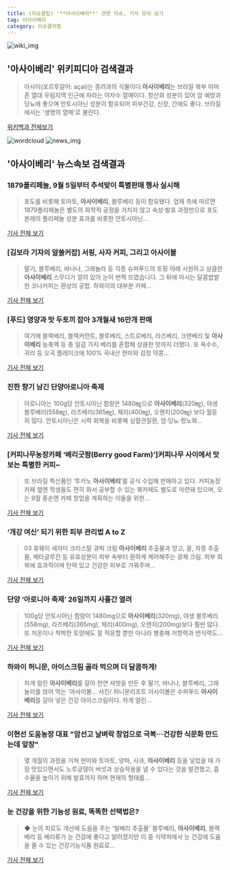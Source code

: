 ```yaml
---
title: (이슈클립) '**아사이베리**' 관련 이슈, 기사 모아 보기
tag: 아사이베리
category: 이슈클리핑
---
```

![wiki_img](https://user-images.githubusercontent.com/42597476/44503234-41136a80-a6d0-11e8-9071-6fc6418eafe4.png)
## **'**아사이베리**'** 위키피디아 검색결과
>아사이(포르투갈어: açaí)는 종려과의 식물이다.**아사이베리**는 브라질 북부 아마존 열대 우림지역 인근에 자라는 야자수 열매이다. 항산화 성분이 있어 암 예방과 당뇨에 좋으며 안토시아닌 성분이 함유되어 피부건강, 신장, 간에도 좋다. 브라질에서는 '생명의 열매'로 불린다.

<a href="https://ko.wikipedia.org/wiki/아사이베리" target="_blank">위키백과 전체보기</a>

![wordcloud](https://s3.ap-northeast-2.amazonaws.com/lyrics101-wordcloud/2018-09-02-1535893305.png)
![news_img](https://user-images.githubusercontent.com/42597476/44507050-1206f400-a6e4-11e8-8d98-7ffbfebb353f.png)
## **'**아사이베리**'** 뉴스속보 검색결과
### 1879폴리페놀, 9월 5일부터 추석맞이 특별판매 행사 실시해

>포도를 비롯해 토마토, **아사이베리**, 블루베리 등이 함유됐다. 업체 측에 따르면 1879폴리페놀은 별도의 화학적 공정을 거치지 않고 숙성·발효 과정만으로 포도 본래의 폴리페놀 성분 효과를 비롯한 안토시아닌...

<a href="http://www.dailygrid.net/news/articleView.html?idxno=91318" target="_blank">기사 전체 보기</a>

### [김보라 기자의 알쓸커잡] 서핑, 사자 커피, 그리고 아사이볼

>딸기, 블루베리, 바나나, 그래놀라 등 각종 슈퍼푸드의 토핑 아래 시원하고 상큼한 **아사이베리** 스무디가 깔려 있어 눈이 번쩍 뜨였습니다. 그 뒤에 마시는 달콤쌉쌀한 코나커피는 환상의 궁합. 하와이의 대부분 카페...

<a href="http://news.hankyung.com/article/2018083047121" target="_blank">기사 전체 보기</a>

### [푸드] 영양과 맛 두토끼 잡아 3개월새 16만개 판매

>여기에 블랙베리, 블랙커런트, 블루베리, 스트로베리, 라즈베리, 크랜베리 및 **아사이베리** 농축액 등 총 일곱 가지 베리를 혼합해 상큼한 맛까지 더했다. 또 옥수수, 귀리 등 오곡 플레이크에 100% 국내산 현미와 검정 약콩...

<a href="http://news.mk.co.kr/newsRead.php?year=2018&no=544742" target="_blank">기사 전체 보기</a>

### 진한 향기 남긴 단양아로니아 축제

>아로니아는 100g당 안토시아닌 함량은 1480㎎으로 **아사이베리**(320㎎), 야생 블루베리(558㎎), 라즈베리(365㎎), 체리(400㎎), 오렌지(200㎎) 보다 월등히 많다. 안토시아닌은 시력 회복을 비롯해 심혈관질환, 암·당뇨·항노화...

<a href="http://www.cctoday.co.kr/?mod=news&act=articleView&idxno=1158048" target="_blank">기사 전체 보기</a>

### [커피나무농장카페 ‘베리굿팜(Berry good Farm)’]커피나무 사이에서 맛보는 특별한 커피~

>또 브라질 특산품인 ‘투카노 **아사이베리**’를 공식 수입해 판매하고 있다. 커피농장카페 옆엔 학생들도 편히 와서 공부할 수 있는 북카페도 별도로 마련돼 있으며, 오는 9월 중순엔 카페 창업을 계획하는 이들을 위한...

<a href="http://www.naeil.com/news_view/?id_art=286415" target="_blank">기사 전체 보기</a>

### ‘개강 여신’ 되기 위한 피부 관리법 A to Z

>03 휴웨이 세자미 크리스탈 큐빅 크림 **아사이베리** 추출물과 망고, 꿀, 자몽 추출물, 베타글루칸 등 유효성분이 피부 속부터 환하게 케어해주는 광채 크림. 피부 회복에 효과적이며 탄력 있고 건강한 피부로 가꿔주며...

<a href="http://news.hankyung.com/article/201808245257q" target="_blank">기사 전체 보기</a>

### 단양 ‘아로니아 축제’ 26일까지 사흘간 열려

>100g당 안토시아닌 함량이 1480mg으로 **아사이베리**(320mg), 야생 블루베리(558mg), 라즈베리(365mg), 체리(400mg), 오렌지(200mg)보다 훨씬 많다. 또 저온이나 척박한 토양에도 잘 적응할 뿐만 아니라 병충해 저항력과 번식력도...

<a href="http://news.donga.com/3/all/20180823/91652126/1" target="_blank">기사 전체 보기</a>

### 하와이 허니문, 아이스크림 골라 먹으며 더 달콤하게!

>차게 얼린 **아사이베리**를 갈아 천연 셔벗을 만든 후 딸기, 바나나, 블루베리, 그래놀라를 얹어 먹는 '아사이볼... 사진/ 허니문리조트 아사이볼은 수퍼푸드 **아사이베리**를 갈아 넣은 건강 아이스크림이다. 차게 얼린...

<a href="http://www.travelnbike.com/news/articleView.html?idxno=64010" target="_blank">기사 전체 보기</a>

### 이현선 도움농장 대표 "암선고 날벼락 창업으로 극복···건강한 식문화 만드는데 앞장"

>몇 개월의 과정을 거쳐 현미와 토마토, 양파, 사과, **아사이베리** 등을 넣었을 때 가장 맛있으면서도 노루궁뎅이 버섯과 상승작용을 낼 수 있다는 것을 발견했고, 흡수율을 높이기 위해 발효까지 하며 현재의 형태를...

<a href="http://www.sedaily.com/NewsView/1S3GLH9749" target="_blank">기사 전체 보기</a>

### 눈 건강을 위한 기능성 원료, 똑똑한 선택법은?

>◆ 눈의 피로도 개선에 도움을 주는 '빌베리 추출물' 블루베리, **아사이베리**, 블랙베리 등 베리류가 눈 건강에 좋다고 알려졌지만 이 중 식약처에서 눈 건강에 도움을 줄 수 있는 건강기능식품 원료로...

<a href="http://www.kns.tv/news/articleView.html?idxno=461573" target="_blank">기사 전체 보기</a>


